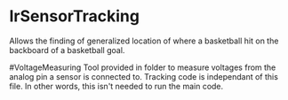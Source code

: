# IrSensorTracking
Allows the finding of generalized location of where a basketball hit on the backboard of a basketball goal.



#VoltageMeasuring
Tool provided in folder to measure voltages from the analog pin a sensor is connected to. Tracking code is independant of this file. In other words, this isn't needed to run the main code.

